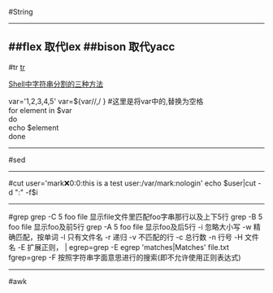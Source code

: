 #String

----
##flex
取代lex
##bison
取代yacc
-----
#tr
[tr](http://fyan.iteye.com/blog/1172279)



[Shell中字符串分割的三种方法](http://blog.csdn.net/chen_jp/article/details/8922582)

var='1,2,3,4,5'
var=${var//,/ }    #这里是将var中的,替换为空格  
for element in $var   
do  
    echo $element  
done


---
#sed

---
#cut
user='mark:x:0:0:this is a test user:/var/mark:nologin'
echo $user|cut -d ":" -f$i

---
#grep
grep -C 5 foo file 显示file文件里匹配foo字串那行以及上下5行
grep -B 5 foo file 显示foo及前5行
grep -A 5 foo file 显示foo及后5行
-i 忽略大小写
-w 精确匹配，按单词
-l 只有文件名
-r 递归
-v 不匹配的行
-c 总行数
-n 行号
-H 文件名
-E 扩展正则， | 
egrep=grep -E
egrep 'matches|Matches' file.txt
fgrep=grep -F
按照字符串字面意思进行的搜索(即不允许使用正则表达式)

---
#awk









































